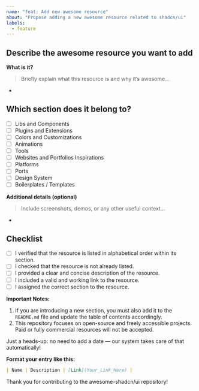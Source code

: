 ```yaml
---
name: "feat: Add new awesome resource"
about: "Propose adding a new awesome resource related to shadcn/ui"
labels:
  - feature
---
```


## Describe the awesome resource you want to add

**What is it?**  
> Briefly explain what this resource is and why it’s awesome...
-

## **Which section does it belong to?**  
- [ ] Libs and Components  
- [ ] Plugins and Extensions  
- [ ] Colors and Customizations  
- [ ] Animations  
- [ ] Tools  
- [ ] Websites and Portfolios Inspirations  
- [ ] Platforms  
- [ ] Ports  
- [ ] Design System  
- [ ] Boilerplates / Templates  

**Additional details (optional)**  
> Include screenshots, demos, or any other useful context...
-

## **Checklist**
- [ ] I verified that the resource is listed in alphabetical order within its section.
- [ ] I checked that the resource is not already listed.
- [ ] I provided a clear and concise description of the resource.
- [ ] I included a valid and working link to the resource.
- [ ] I assigned the correct section to the resource.

**Important Notes:**  
1. If you are introducing a new section, you must also add it to the `README.md` file and update the table of contents accordingly.  
2. This repository focuses on open-source and freely accessible projects. Paid or fully commercial resources will not be accepted.  

Just a heads-up: no need to add a date — our system takes care of that automatically!

**Format your entry like this:**

```markdown
| Name | Description | [Link](Your_Link_Here) |
```

Thank you for contributing to the awesome-shadcn/ui repository!
